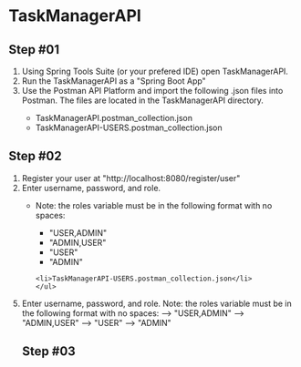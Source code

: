 

<h1>TaskManagerAPI</h1>
<h2>Step #01</h2>


    
<ol>

<li> Using Spring Tools Suite (or your prefered IDE) open TaskManagerAPI.</li>
<li> Run the TaskManagerAPI as a "Spring Boot App"</li>
<li> Use the Postman API Platform and import the following .json files into Postman. The files are located in the TaskManagerAPI directory. </li>
    <ul>
    <li>TaskManagerAPI.postman_collection.json</li>
    <li>TaskManagerAPI-USERS.postman_collection.json</li>
    </ul>
    
</ol>



<h2>Step #02</h2>
<ol>

<li>Register your user at "http://localhost:8080/register/user"</li>
<li>Enter username, password, and role.</li>
   <ul>
    <li>   Note: the roles variable must be in the following format with no spaces:       </li>
       <ul>
           <li>"USER,ADMIN"</li>
           <li>"ADMIN,USER"</li>
           <li>"USER"</li>
           <li>"ADMIN"</li>
       </ul>

    <li>TaskManagerAPI-USERS.postman_collection.json</li>
    </ul>

    
</ol>

 
5. Enter username, password, and role.
   Note: the roles variable must be in the following format with no spaces:
   --> "USER,ADMIN"
   --> "ADMIN,USER"
   --> "USER"
   --> "ADMIN"

   <h2>Step #03</h2>
   
